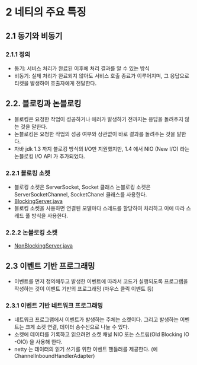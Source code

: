 
# 2 네티의 주요 특징 
## 2.1 동기와 비동기 
### 2.1.1 정의 
- 동기: 서비스 처리가 완료된 이후에 처리 결과를 알 수 있는 방식
- 비동기: 실제 처리가 완료되지 않아도 서비스 호출 종료가 이루어지며, 그 응답으로 티켓을 발생하여 호출자에게 전달한다. 

## 2.2. 블로킹과 논블로킹 
- 블로킹은 요청한 작업이 성공하거나 에러가 발생하기 전까지는 응답을 돌려주지 않는 것을 말한다. 
- 논블로킹은 요청한 작업의 성공 여부와 상관없이 바로 결과를 돌려주는 것을 말한다. 
- 자바 jdk 1.3 까지 블로킹 방식의 I/O만 지원했지만, 1.4 에서 NIO (New I/O) 라는 논블로킹 I/O API 가 추가되었다. 

### 2.2.1 블로킹 소켓 
- 블로킹 소켓은 ServerSocket, Socket 클래스 논블로킹 소켓은 ServerSocketChannel, SocketChanel 클래스를 사용한다. 
- [BlockingServer.java](BlockingServer.java)
- 블로킹 소켓을 사용하면 연결된 모델마다 스레드를 할당하여 처리하고 이에 따라 스레드 풀 방식을 사용한다. 

### 2.2.2 논블로킹 소켓
- [NonBlockingServer.java](NonBlockingServer.java)

## 2.3 이벤트 기반 프로그래밍
- 이벤트를 먼저 정의해두고 발생한 이벤트에 따라서 코드가 실행되도록 프로그램을 작성하는 것이 이벤트 기반의 프로그래밍 (마우스 클릭 이벤트 등)

### 2.3.1 이벤트 기반 네트워크 프로그래밍 
- 네트워크 프로그램에서 이벤트가 발생하는 주체는 소켓이다. 그리고 발생하는 이벤트는 크게 소켓 연결, 데이터 송수신으로 나눌 수 있다. 
- 소켓에 데이터를 기록하고 읽으려면 소켓 채널 NIO 또는 스트림(Old Blocking IO -OIO) 을 사용해 한다. 
- netty 는 데이터의 읽기 쓰기를 위한 이벤트 핸들러를 제공한다. (예 ChannelInboundHandlerAdapter)